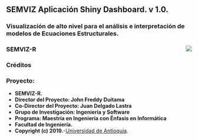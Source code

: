 ## SEMVIZ Aplicaci&oacute;n Shiny Dashboard. v 1.0.

### Visualizaci&oacute;n de alto nivel para el an&aacute;lisis e interpretaci&oacute;n de modelos de Ecuaciones Estructurales.

### SEMVIZ-R <img src="/www/images/UdeA_Escudo.jpg" align="right"/>

### Cr&eacute;ditos
### Proyecto:
- **SEMVIZ-R.**
- **Director del Proyecto: John Freddy Duitama**
- **Co-Director del Proyecto: Juan Delgado Lastra**
- **Grupo de Investigaci&oacute;n: Ingenier&iacute;a y Software**
- **Programa: Maestr&iacute;a en Ingenier&iacute;a con &Eacute;nfasis en Inform&aacute;tica**
- **Facultad de Ingenier&iacute;a.**
- **Copyright (c) 2019.**-<a href="http://www.udea.edu.co" target="_blank">Universidad de Antioquia</a>.
